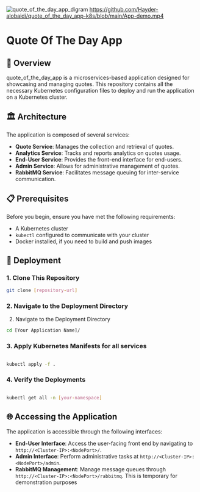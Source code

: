 ![quote_of_the_day_app_digram](https://github.com/Hayder-alobaidi/quote_of_the_day_app-k8s/assets/93683931/6aa7eefc-cd59-4baf-8737-a60755354cc4)
https://github.com/Hayder-alobaidi/quote_of_the_day_app-k8s/blob/main/App-demo.mp4
# Quote Of The Day App

## 🌟 Overview

quote_of_the_day_app is a microservices-based application designed for showcasing and managing quotes. This repository contains all the necessary Kubernetes configuration files to deploy and run the application on a Kubernetes cluster.

## 🏛️ Architecture

The application is composed of several services:

- **Quote Service**: Manages the collection and retrieval of quotes.
- **Analytics Service**: Tracks and reports analytics on quotes usage.
- **End-User Service**: Provides the front-end interface for end-users.
- **Admin Service**: Allows for administrative management of quotes.
- **RabbitMQ Service**: Facilitates message queuing for inter-service communication.

## 📋 Prerequisites

Before you begin, ensure you have met the following requirements:

- A Kubernetes cluster
- `kubectl` configured to communicate with your cluster
- Docker installed, if you need to build and push images

## 🚀 Deployment

### 1. Clone This Repository

```sh
git clone [repository-url]
```

### 2. Navigate to the Deployment Directory

2. Navigate to the Deployment Directory

```sh
cd [Your Application Name]/
```

### 3. Apply Kubernetes Manifests for all services

```sh

kubectl apply -f .
```

### 4. Verify the Deployments

```sh

kubectl get all -n [your-namespace]
```

## 🌐 Accessing the Application

The application is accessible through the following interfaces:


- **End-User Interface**: Access the user-facing front end by navigating to `http://<Cluster-IP>:<NodePort>/`.
- **Admin Interface**: Perform administrative tasks at `http://<Cluster-IP>:<NodePort>/admin`.
- **RabbitMQ Management**: Manage message queues through `http://<Cluster-IP>:<NodePort>/rabbitmq`. This is temporary for demonstration purposes

